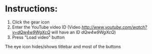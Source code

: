 # Instructions:

1. Click the gear icon
2. Enter the YouTube video ID (Video _http://www.youtube.com/watch?v=dQw4w9WgXcQ_ will have an ID _dQw4w9WgXcQ_)
3. Press "Load video" button

The eye icon hides/shows titlebar and most of the buttons